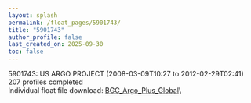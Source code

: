 ```yaml
---
layout: splash
permalink: /float_pages/5901743/
title: "5901743"
author_profile: false
last_created_on: 2025-09-30
toc: false
---
```

 
5901743: US ARGO PROJECT (2008-03-09T10:27 to 2012-02-29T02:41)\
207 profiles completed\
Individual float file download: [BGC_Argo_Plus_Global](https://ftp.soest.hawaii.edu/bgc_argo_plus/Individual_Floats/outliers_removed/5901743_Sprof_processed.nc)\
